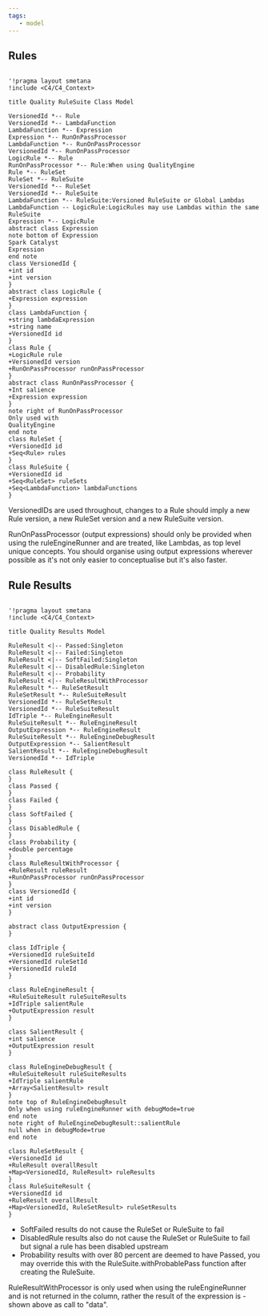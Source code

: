 ```yaml
---
tags:
   - model
---
```


## Rules

```plantuml title="Quality RuleSuite Class Model"

'!pragma layout smetana
!include <C4/C4_Context>

title Quality RuleSuite Class Model

VersionedId *-- Rule
VersionedId *-- LambdaFunction
LambdaFunction *-- Expression
Expression *-- RunOnPassProcessor
LambdaFunction *-- RunOnPassProcessor
VersionedId *-- RunOnPassProcessor
LogicRule *-- Rule
RunOnPassProcessor *-- Rule:When using QualityEngine
Rule *-- RuleSet
RuleSet *-- RuleSuite
VersionedId *-- RuleSet
VersionedId *-- RuleSuite
LambdaFunction *-- RuleSuite:Versioned RuleSuite or Global Lambdas
LambdaFunction -- LogicRule:LogicRules may use Lambdas within the same RuleSuite
Expression *-- LogicRule
abstract class Expression
note bottom of Expression
Spark Catalyst
Expression
end note
class VersionedId {
+int id
+int version
}
abstract class LogicRule {
+Expression expression
}
class LambdaFunction {
+string lambdaExpression
+string name
+VersionedId id
}
class Rule {
+LogicRule rule
+VersionedId version
+RunOnPassProcessor runOnPassProcessor
}
abstract class RunOnPassProcessor {
+Int salience
+Expression expression
}
note right of RunOnPassProcessor
Only used with
QualityEngine
end note
class RuleSet {
+VersionedId id
+Seq<Rule> rules
}
class RuleSuite {
+VersionedId id
+Seq<RuleSet> ruleSets
+Seq<LambdaFunction> lambdaFunctions
}
```

VersionedIDs are used throughout, changes to a Rule should imply a new Rule version, a new RuleSet version and a new RuleSuite version.

RunOnPassProcessor (output expressions) should only be provided when using the ruleEngineRunner and are treated, like Lambdas, as top level unique concepts.  You should organise using output expressions wherever possible as it's not only easier to conceptualise but it's also faster.  

## Rule Results
```plantuml title="Quality Rule and Engine Results Class Model"

'!pragma layout smetana
!include <C4/C4_Context>

title Quality Results Model

RuleResult <|-- Passed:Singleton
RuleResult <|-- Failed:Singleton
RuleResult <|-- SoftFailed:Singleton
RuleResult <|-- DisabledRule:Singleton
RuleResult <|-- Probability
RuleResult <|-- RuleResultWithProcessor
RuleResult *-- RuleSetResult
RuleSetResult *-- RuleSuiteResult
VersionedId *-- RuleSetResult
VersionedId *-- RuleSuiteResult
IdTriple *-- RuleEngineResult
RuleSuiteResult *-- RuleEngineResult
OutputExpression *-- RuleEngineResult
RuleSuiteResult *-- RuleEngineDebugResult
OutputExpression *-- SalientResult
SalientResult *-- RuleEngineDebugResult
VersionedId *-- IdTriple

class RuleResult {
}
class Passed {
}
class Failed {
}
class SoftFailed {
}
class DisabledRule {
}
class Probability {
+double percentage
}
class RuleResultWithProcessor {
+RuleResult ruleResult
+RunOnPassProcessor runOnPassProcessor
}
class VersionedId {
+int id
+int version
}

abstract class OutputExpression {
}

class IdTriple {
+VersionedId ruleSuiteId
+VersionedId ruleSetId
+VersionedId ruleId
}

class RuleEngineResult {
+RuleSuiteResult ruleSuiteResults
+IdTriple salientRule
+OutputExpression result
}

class SalientResult {
+int salience
+OutputExpression result
}

class RuleEngineDebugResult {
+RuleSuiteResult ruleSuiteResults
+IdTriple salientRule
+Array<SalientResult> result
}
note top of RuleEngineDebugResult
Only when using ruleEngineRunner with debugMode=true
end note
note right of RuleEngineDebugResult::salientRule
null when in debugMode=true
end note

class RuleSetResult {
+VersionedId id
+RuleResult overallResult
+Map<VersionedId, RuleResult> ruleResults
}
class RuleSuiteResult {
+VersionedId id
+RuleResult overallResult
+Map<VersionedId, RuleSetResult> ruleSetResults
}
```

* SoftFailed results do not cause the RuleSet or RuleSuite to fail
* DisabledRule results also do not cause the RuleSet or RuleSuite to fail but signal a rule has been disabled upstream
* Probability results with over 80 percent are deemed to have Passed, you may override this with the RuleSuite.withProbablePass function after creating the RuleSuite.

RuleResultWithProcessor is only used when using the ruleEngineRunner and is not returned in the column, rather the result of the expression is - shown above as call to "data".
